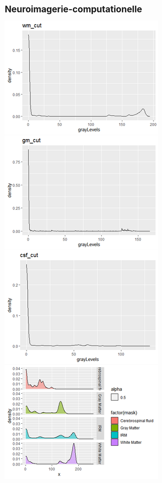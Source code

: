 # Neuroimagerie-computationelle


![White matter cut](htmlplots/wm_cut.png)
![Gray matter cut](htmlplots/gm_cut.png)
![Cerebrospinal fluid cut](htmlplots/csf_cut.png)
![Gray levels labeled](htmlplots/graylevels.png)